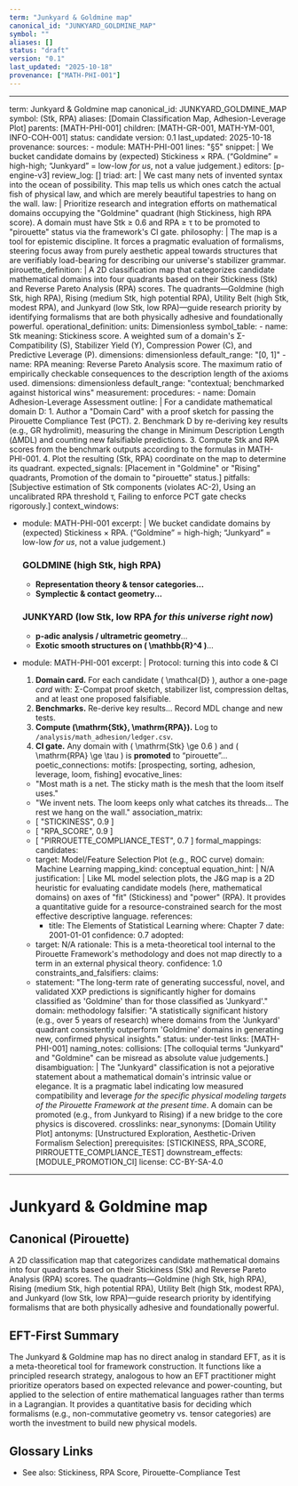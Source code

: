```yaml
---
term: "Junkyard & Goldmine map"
canonical_id: "JUNKYARD_GOLDMINE_MAP"
symbol: ""
aliases: []
status: "draft"
version: "0.1"
last_updated: "2025-10-18"
provenance: ["MATH-PHI-001"]
---
```


---
term: Junkyard & Goldmine map
canonical_id: JUNKYARD_GOLDMINE_MAP
symbol: (Stk, RPA)
aliases: [Domain Classification Map, Adhesion-Leverage Plot]
parents: [MATH-PHI-001]
children: [MATH-GR-001, MATH-YM-001, INFO-COH-001]
status: candidate
version: 0.1
last_updated: 2025-10-18
provenance:
  sources:
    - module: MATH-PHI-001
      lines: "§5"
      snippet: |
        We bucket candidate domains by (expected) Stickiness × RPA. (“Goldmine” = high-high; “Junkyard” = low-low *for us*, not a value judgement.)
  editors: [p-engine-v3]
  review_log: []
triad:
  art: |
    We cast many nets of invented syntax into the ocean of possibility. This map tells us which ones catch the actual fish of physical law, and which are merely beautiful tapestries to hang on the wall.
  law: |
    Prioritize research and integration efforts on mathematical domains occupying the "Goldmine" quadrant (high Stickiness, high RPA score). A domain must have Stk ≥ 0.6 and RPA ≥ τ to be promoted to "pirouette" status via the framework's CI gate.
  philosophy: |
    The map is a tool for epistemic discipline. It forces a pragmatic evaluation of formalisms, steering focus away from purely aesthetic appeal towards structures that are verifiably load-bearing for describing our universe's stabilizer grammar.
pirouette_definition: |
  A 2D classification map that categorizes candidate mathematical domains into four quadrants based on their Stickiness (Stk) and Reverse Pareto Analysis (RPA) scores. The quadrants—Goldmine (high Stk, high RPA), Rising (medium Stk, high potential RPA), Utility Belt (high Stk, modest RPA), and Junkyard (low Stk, low RPA)—guide research priority by identifying formalisms that are both physically adhesive and foundationally powerful.
operational_definition:
  units: Dimensionless
  symbol_table:
    - name: Stk
      meaning: Stickiness score. A weighted sum of a domain's Σ-Compatibility (S), Stabilizer Yield (Y), Compression Power (C), and Predictive Leverage (P).
      dimensions: dimensionless
      default_range: "[0, 1]"
    - name: RPA
      meaning: Reverse Pareto Analysis score. The maximum ratio of empirically checkable consequences to the description length of the axioms used.
      dimensions: dimensionless
      default_range: "contextual; benchmarked against historical wins"
  measurement:
    procedures:
      - name: Domain Adhesion-Leverage Assessment
        outline: |
          For a candidate mathematical domain D:
          1. Author a "Domain Card" with a proof sketch for passing the Pirouette Compliance Test (PCT).
          2. Benchmark D by re-deriving key results (e.g., GR hydrolimit), measuring the change in Minimum Description Length (ΔMDL) and counting new falsifiable predictions.
          3. Compute Stk and RPA scores from the benchmark outputs according to the formulas in MATH-PHI-001.
          4. Plot the resulting (Stk, RPA) coordinate on the map to determine its quadrant.
        expected_signals: [Placement in "Goldmine" or "Rising" quadrants, Promotion of the domain to "pirouette" status.]
        pitfalls: [Subjective estimation of Stk components (violates AC-2), Using an uncalibrated RPA threshold τ, Failing to enforce PCT gate checks rigorously.]
context_windows:
  - module: MATH-PHI-001
    excerpt: |
      We bucket candidate domains by (expected) Stickiness × RPA. (“Goldmine” = high-high; “Junkyard” = low-low *for us*, not a value judgement.)

      ### GOLDMINE (high Stk, high RPA)
      - **Representation theory & tensor categories...**
      - **Symplectic & contact geometry...**

      ### JUNKYARD (low Stk, low RPA *for this universe right now*)
      - **p-adic analysis / ultrametric geometry**...
      - **Exotic smooth structures on \( \mathbb{R}^4 \)**...
  - module: MATH-PHI-001
    excerpt: |
      Protocol: turning this into code & CI
      1) **Domain card.** For each candidate \( \mathcal{D} \), author a one-page *card* with: Σ-Compat proof sketch, stabilizer list, compression deltas, and at least one proposed falsifiable.
      2) **Benchmarks.** Re-derive key results... Record MDL change and new tests.
      3) **Compute \(\mathrm{Stk}, \mathrm{RPA}\).** Log to `/analysis/math_adhesion/ledger.csv`.
      4) **CI gate.** Any domain with \( \mathrm{Stk} \ge 0.6 \) and \( \mathrm{RPA} \ge \tau \) is **promoted** to “pirouette”...
poetic_connections:
  motifs: [prospecting, sorting, adhesion, leverage, loom, fishing]
  evocative_lines:
    - "Most math is a net. The sticky math is the mesh that the loom itself uses."
    - "We invent nets. The loom keeps only what catches its threads... The rest we hang on the wall."
  association_matrix:
    - [ "STICKINESS", 0.9 ]
    - [ "RPA_SCORE", 0.9 ]
    - [ "PIRROUETTE_COMPLIANCE_TEST", 0.7 ]
formal_mappings:
  candidates:
    - target: Model/Feature Selection Plot (e.g., ROC curve)
      domain: Machine Learning
      mapping_kind: conceptual
      equation_hint: |
        N/A
      justification: |
        Like ML model selection plots, the J&G map is a 2D heuristic for evaluating candidate models (here, mathematical domains) on axes of "fit" (Stickiness) and "power" (RPA). It provides a quantitative guide for a resource-constrained search for the most effective descriptive language.
      references:
        - title: The Elements of Statistical Learning
          where: Chapter 7
          date: 2001-01-01
      confidence: 0.7
  adopted:
    - target: N/A
      rationale: This is a meta-theoretical tool internal to the Pirouette Framework's methodology and does not map directly to a term in an external physical theory.
      confidence: 1.0
constraints_and_falsifiers:
  claims:
    - statement: "The long-term rate of generating successful, novel, and validated XXP predictions is significantly higher for domains classified as 'Goldmine' than for those classified as 'Junkyard'."
      domain: methodology
      falsifier: "A statistically significant history (e.g., over 5 years of research) where domains from the 'Junkyard' quadrant consistently outperform 'Goldmine' domains in generating new, confirmed physical insights."
      status: under-test
      links: [MATH-PHI-001]
naming_notes:
  collisions: [The colloquial terms "Junkyard" and "Goldmine" can be misread as absolute value judgements.]
  disambiguation: |
    The "Junkyard" classification is not a pejorative statement about a mathematical domain's intrinsic value or elegance. It is a pragmatic label indicating low measured compatibility and leverage *for the specific physical modeling targets of the Pirouette Framework at the present time*. A domain can be promoted (e.g., from Junkyard to Rising) if a new bridge to the core physics is discovered.
crosslinks:
  near_synonyms: [Domain Utility Plot]
  antonyms: [Unstructured Exploration, Aesthetic-Driven Formalism Selection]
  prerequisites: [STICKINESS, RPA_SCORE, PIRROUETTE_COMPLIANCE_TEST]
  downstream_effects: [MODULE_PROMOTION_CI]
license: CC-BY-SA-4.0
---

# Junkyard & Goldmine map

## Canonical (Pirouette)
A 2D classification map that categorizes candidate mathematical domains into four quadrants based on their Stickiness (Stk) and Reverse Pareto Analysis (RPA) scores. The quadrants—Goldmine (high Stk, high RPA), Rising (medium Stk, high potential RPA), Utility Belt (high Stk, modest RPA), and Junkyard (low Stk, low RPA)—guide research priority by identifying formalisms that are both physically adhesive and foundationally powerful.

## EFT-First Summary
The Junkyard & Goldmine map has no direct analog in standard EFT, as it is a meta-theoretical tool for framework construction. It functions like a principled research strategy, analogous to how an EFT practitioner might prioritize operators based on expected relevance and power-counting, but applied to the selection of entire mathematical languages rather than terms in a Lagrangian. It provides a quantitative basis for deciding which formalisms (e.g., non-commutative geometry vs. tensor categories) are worth the investment to build new physical models.

## Glossary Links
- See also: Stickiness, RPA Score, Pirouette-Compliance Test